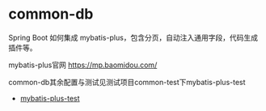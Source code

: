 # common-db

Spring Boot 如何集成 mybatis-plus，包含分页，自动注入通用字段，代码生成插件等。

mybatis-plus官网 https://mp.baomidou.com/

common-db其余配置与测试见测试项目common-test下mybatis-plus-test

* [mybatis-plus-test](https://github.com/zlk-github/common-test/blob/master/common-db-test/README.md#mybatis-plus-test)